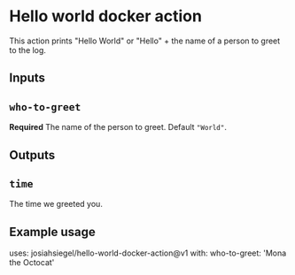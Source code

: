# Hello world docker action

This action prints "Hello World" or "Hello" + the name of a person to greet to the log.

## Inputs

## `who-to-greet`

**Required** The name of the person to greet. Default `"World"`.

## Outputs

## `time`

The time we greeted you.

## Example usage

uses: josiahsiegel/hello-world-docker-action@v1
with:
  who-to-greet: 'Mona the Octocat'